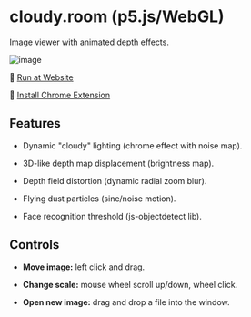 # cloudy.room (p5.js/WebGL)

Image viewer with animated depth effects.

![image](https://user-images.githubusercontent.com/38255514/183252766-0b49f6dc-ff91-4d30-8d1c-90d8240a381a.png)

🚀 [Run at Website](https://hayabuzo.me/tools/cloud/)

🎲 [Install Chrome Extension](https://github.com/hayabuzo/cloudy.room/tree/main/chrome%20extension)

## Features

- Dynamic "cloudy" lighting (chrome effect with noise map).

- 3D-like depth map displacement (brightness map).

- Depth field distortion (dynamic radial zoom blur).

- Flying dust particles (sine/noise motion).

- Face recognition threshold (js-objectdetect lib). 

## Controls

- **Move image:** left click and drag.

- **Change scale:** mouse wheel scroll up/down, wheel click.

- **Open new image:** drag and drop a file into the window.
